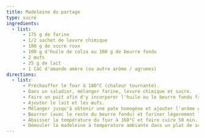 ```yaml
---
title: Madeleine du partage
type: sucré
ingredients:
  - list:
      - 175 g de farine
      - 1/2 sachet de levure chimique
      - 100 g de sucre roux
      - 100 g d'huile de colza ou 100 g de beurre fondu
      - 2 œufs
      - 25 g de lait
      - 1 CàC d'amande amère (ou autre arôme / agrumes)
directions:
  - list:
      - Préchauffer le four à 180°C (chaleur tournante).
      - Dans un saladier, mélanger farine, levure chimique et sucre.
      - Faire un puit afin d'y incorporer l'huile ou le beurre fondu froid.
      - Ajouter le lait et les œufs.
      - Mélanger jusqu'à obtenir une pate homogène et ajouter l'arôme d'amande amère.
      - Beurrer (avec le reste du beurre fondu) et fariner légerement le moule à madeleine du partage.  Y verser le contenu de la pâte.
      - Abaisser la température du four à 160°C et faire cuire 50 min. En fin de cuisson, four éteint, remonter le moule pour éviter le mi-cuit dans la bosse de la madeleine.
      - Démouler la madeleine à température ambiante dans un plat de service.
---
```

